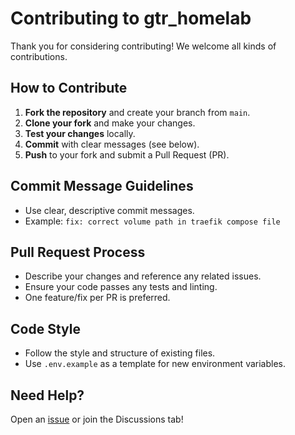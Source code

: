 # Contributing to gtr_homelab

Thank you for considering contributing! We welcome all kinds of contributions.

## How to Contribute

1. **Fork the repository** and create your branch from `main`.
2. **Clone your fork** and make your changes.
3. **Test your changes** locally.
4. **Commit** with clear messages (see below).
5. **Push** to your fork and submit a Pull Request (PR).

## Commit Message Guidelines

- Use clear, descriptive commit messages.
- Example: `fix: correct volume path in traefik compose file`

## Pull Request Process

- Describe your changes and reference any related issues.
- Ensure your code passes any tests and linting.
- One feature/fix per PR is preferred.

## Code Style

- Follow the style and structure of existing files.
- Use `.env.example` as a template for new environment variables.

## Need Help?

Open an [issue](https://github.com/GeekTekRob/gtr_homelab/issues) or join the Discussions tab!
